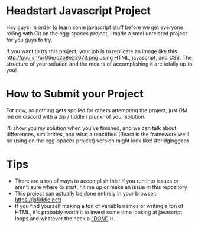 # Headstart Javascript Project

Hey guys!  In order to learn some javascript stuff before we get everyone rolling with Git on the egg-spaces project, I made a smol unrelated project for you guys to try.


If you want to try this project, your job is to replicate an image like this
http://puu.sh/urG5e/c2b8e22673.png
using HTML, javascript, and CSS.  The structure of your solution and the means of accomplishing it are totally up to you!

# How to Submit your Project
For now, so nothing gets spoiled for others attempting the project, just DM me on discord with a zip / fiddle / plunkr of your solution.

I'll show you my solution when you've finished, and we can talk about differences, similarities, and what a reactified (React is the framework we'll be using on the egg-spaces project) version might look like!  #bridginggaps

# Tips
* There are a ton of ways to accomplish this!  If you run into issues or aren't sure where to start, hit me up or make an issue in this repository
* This project can actually be done entirely in your browser: https://jsfiddle.net/
* If you find yourself making a ton of variable names or writing a ton of HTML, it's probably worth it to invest some time looking at javascript loops and whatever the heck a ["DOM"](http://callmenick.com/post/basics-javascript-dom-manipulation) is.
